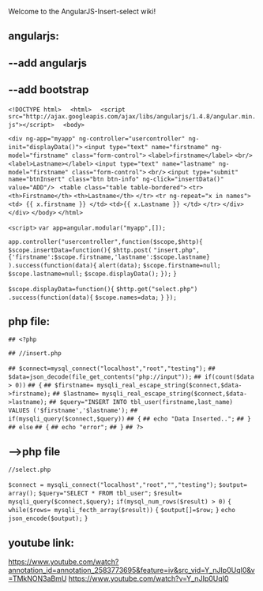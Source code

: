 Welcome to the AngularJS-Insert-select wiki!

## angularjs:
## --add angularjs
## --add bootstrap

`<!DOCTYPE html>  `
`<html>  `
`<script src="http://ajax.googleapis.com/ajax/libs/angularjs/1.4.8/angular.min.js"></script>  `
`<body>  `

 `<div ng-app="myapp" ng-controller="usercontroller" ng-init="displayData()">`
 `<input type="text" name="firstname" ng-model="firstname" class="form-control">`
 `<label>firstname</label>`
 `<br/>`
 `<label>Lastname></label>`
 `<input type="text" name="lastname" ng-model="firstname" class="form-control">`
 `<br/>`
 `<input type="submit" name="btnInsert" class="btn btn-info" ng-click="insertData()" value="ADD"/> `
 `<table class="table table-bordered">`
 `<tr>`
   `<th>Firstname</th>`
   `<th>Lastname</th>`
`</tr>`
 `<tr ng-repeat="x in names">`
   `<td> {{ x.firstname }} </td>`
   `<td>{{ x.Lastname }} </td>`
`</tr>`
`</div>`
`</div>`
`</body>`
`</html>`

`<script>`
`var app=angular.modular("myapp",[]);`

`app.controller("usercontroller",function($scope,$http){`
`$scope.insertData=function(){`
`$http.post(`
`"insert.php",`
`{'firstname':$scope.firstname,'lastname':$scope.lastname}`
`).success(function(data){`
`alert(data);`
`$scope.firstname=null;`
`$scope.lastname=null;`
`$scope.displayData();`
`});`
`}`

`$scope.displayData=function(){`
`$http.get("select.php")`
`.success(function(data){`
`$scope.names=data;`
`}`
`});`



## php file:


`## <?php`

`## //insert.php`


`## $connect=mysql_connect("localhost","root","testing");`
`## $data=json_decode(file_get_contents("php://input"));`
`## if(count($data > 0))`
`## {`
`## $firstname= mysqli_real_escape_string($connect,$data->firstname);`
`## $lastname= mysqli_real_escape_string($connect,$data->lastname);`
`## $query="INSERT INTO tbl_user(firstname,last_name) VALUES ('$firstname','$lastname');`
`## if(mysqli_query($connect,$query))`
`## {`
`## echo "Data Inserted..";`
`## }`
`## else`
`## {`
`## echo "error";`
`## }`
`## ?>`

## -->php file
`//select.php`
   
`$connect = mysqli_connect("localhost","root","","testing");`
`$output= array();`
`$query="SELECT * FROM tbl_user";`
`$result= mysqli_query($connect,$query);`
`if(mysql_num_rows($result) > 0)`
`{`
`while($rows= mysqli_fecth_array($result))`
`{`
`$output[]=$row;`
`}`
`echo json_encode($output);`
`}`



## youtube  link:

https://www.youtube.com/watch?annotation_id=annotation_2583773695&feature=iv&src_vid=Y_nJIp0UqI0&v=TMkNON3aBmU
https://www.youtube.com/watch?v=Y_nJIp0UqI0


